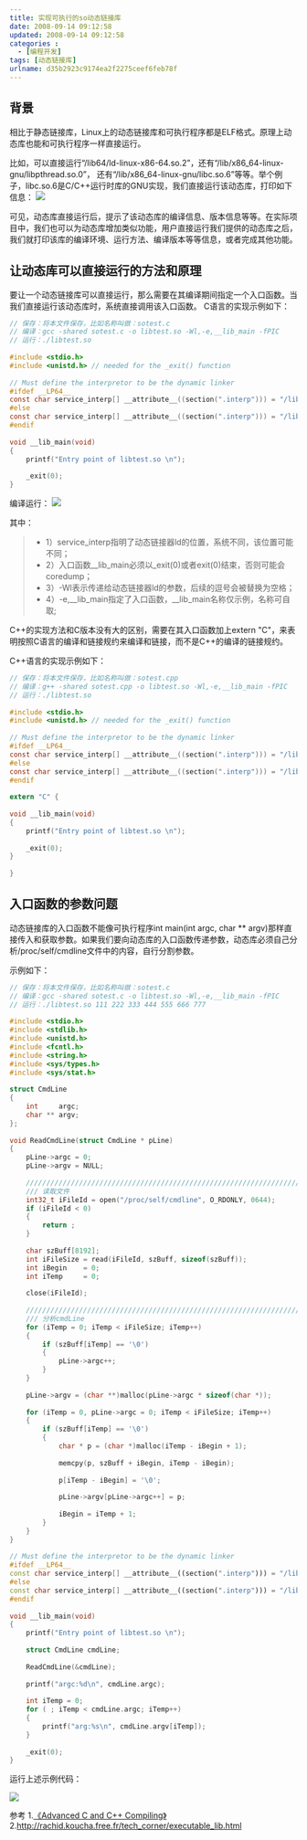 ```yaml
---
title: 实现可执行的so动态链接库
date: 2008-09-14 09:12:58
updated: 2008-09-14 09:12:58
categories : 
  - [编程开发]
tags: [动态链接库]
urlname: d35b2923c9174ea2f2275ceef6feb78f
---
```

## 背景
相比于静态链接库，Linux上的动态链接库和可执行程序都是ELF格式。原理上动态库也能和可执行程序一样直接运行。

比如，可以直接运行“/lib64/ld-linux-x86-64.so.2”，还有“/lib/x86_64-linux-gnu/libpthread.so.0”， 还有“/lib/x86_64-linux-gnu/libc.so.6”等等。举个例子，libc.so.6是C/C++运行时库的GNU实现，我们直接运行该动态库，打印如下信息：
![](/images/d35b2923c9174ea2f2275ceef6feb78f/1.png)

可见，动态库直接运行后，提示了该动态库的编译信息、版本信息等等。在实际项目中，我们也可以为动态库增加类似功能，用户直接运行我们提供的动态库之后，我们就打印该库的编译环境、运行方法、编译版本等等信息，或者完成其他功能。

<!--more-->

## 让动态库可以直接运行的方法和原理
要让一个动态链接库可以直接运行，那么需要在其编译期间指定一个入口函数。当我们直接运行该动态库时，系统直接调用该入口函数。
C语言的实现示例如下：
``` c
// 保存：将本文件保存，比如名称叫做：sotest.c
// 编译：gcc -shared sotest.c -o libtest.so -Wl,-e,__lib_main -fPIC
// 运行：./libtest.so
 
#include <stdio.h>
#include <unistd.h> // needed for the _exit() function
 
// Must define the interpretor to be the dynamic linker
#ifdef __LP64__
const char service_interp[] __attribute__((section(".interp"))) = "/lib/x86_64-linux-gnu/ld-linux-x86-64.so.2";
#else
const char service_interp[] __attribute__((section(".interp"))) = "/lib/ld-linux.so.2";
#endif
 
void __lib_main(void)
{
    printf("Entry point of libtest.so \n");
 
    _exit(0);
}
```
编译运行：
![](/images/d35b2923c9174ea2f2275ceef6feb78f/2.png)

其中：
 > * 1）service_interp指明了动态链接器ld的位置，系统不同，该位置可能不同；
 > * 2）入口函数__lib_main必须以_exit(0)或者exit(0)结束，否则可能会coredump；
 > * 3）-Wl表示传递给动态链接器ld的参数，后续的逗号会被替换为空格；
 > * 4）-e,__lib_main指定了入口函数，__lib_main名称仅示例，名称可自取;

C++的实现方法和C版本没有大的区别，需要在其入口函数加上extern "C"，来表明按照C语言的编译和链接规约来编译和链接，而不是C++的编译的链接规约。

C++语言的实现示例如下：

``` c
// 保存：将本文件保存，比如名称叫做：sotest.cpp
// 编译：g++ -shared sotest.cpp -o libtest.so -Wl,-e,__lib_main -fPIC
// 运行：./libtest.so
 
#include <stdio.h>
#include <unistd.h> // needed for the _exit() function
 
// Must define the interpretor to be the dynamic linker
#ifdef __LP64__
const char service_interp[] __attribute__((section(".interp"))) = "/lib/x86_64-linux-gnu/ld-linux-x86-64.so.2";
#else
const char service_interp[] __attribute__((section(".interp"))) = "/lib/ld-linux.so.2";
#endif
 
extern "C" {
     
void __lib_main(void)
{
    printf("Entry point of libtest.so \n");
 
    _exit(0);
}
 
}
```

## 入口函数的参数问题
动态链接库的入口函数不能像可执行程序int main(int argc, char \*\* argv)那样直接传入和获取参数。如果我们要向动态库的入口函数传递参数，动态库必须自己分析/proc/self/cmdline文件中的内容，自行分割参数。

示例如下：
``` c++
// 保存：将本文件保存，比如名称叫做：sotest.c
// 编译：gcc -shared sotest.c -o libtest.so -Wl,-e,__lib_main -fPIC
// 运行：./libtest.so 111 222 333 444 555 666 777
 
#include <stdio.h>
#include <stdlib.h>
#include <unistd.h>
#include <fcntl.h>
#include <string.h>
#include <sys/types.h>
#include <sys/stat.h>
 
struct CmdLine
{
    int     argc;
    char ** argv;
};
 
void ReadCmdLine(struct CmdLine * pLine)
{
    pLine->argc = 0;
    pLine->argv = NULL;
 
    /////////////////////////////////////////////////////////////////////////////////////
    /// 读取文件
    int32_t iFileId = open("/proc/self/cmdline", O_RDONLY, 0644);
    if (iFileId < 0)
    {
        return ;
    }
 
    char szBuff[8192];
    int iFileSize = read(iFileId, szBuff, sizeof(szBuff));
    int iBegin    = 0;
    int iTemp     = 0;
 
    close(iFileId);
 
    /////////////////////////////////////////////////////////////////////////////////////
    /// 分析cmdLine
    for (iTemp = 0; iTemp < iFileSize; iTemp++)
    {
        if (szBuff[iTemp] == '\0')
        {
            pLine->argc++;
        }
    }
 
    pLine->argv = (char **)malloc(pLine->argc * sizeof(char *));
 
    for (iTemp = 0, pLine->argc = 0; iTemp < iFileSize; iTemp++)
    {
        if (szBuff[iTemp] == '\0')
        {
            char * p = (char *)malloc(iTemp - iBegin + 1);
 
            memcpy(p, szBuff + iBegin, iTemp - iBegin);
 
            p[iTemp - iBegin] = '\0';
 
            pLine->argv[pLine->argc++] = p;
 
            iBegin = iTemp + 1;
        }
    }
}
 
// Must define the interpretor to be the dynamic linker
#ifdef __LP64__
const char service_interp[] __attribute__((section(".interp"))) = "/lib/x86_64-linux-gnu/ld-linux-x86-64.so.2";
#else
const char service_interp[] __attribute__((section(".interp"))) = "/lib/ld-linux.so.2";
#endif
 
void __lib_main(void)
{
    printf("Entry point of libtest.so \n");
 
    struct CmdLine cmdLine;
 
    ReadCmdLine(&cmdLine);
 
    printf("argc:%d\n", cmdLine.argc);
 
    int iTemp = 0;
    for ( ; iTemp < cmdLine.argc; iTemp++)
    {
        printf("arg:%s\n", cmdLine.argv[iTemp]);
    }
 
    _exit(0);
}
```
运行上述示例代码：

![](/images/d35b2923c9174ea2f2275ceef6feb78f/3.png)


参考
1.[《Advanced C and C++ Compiling》](http://product.dangdang.com/1033555531.html)
2.http://rachid.koucha.free.fr/tech_corner/executable_lib.html

